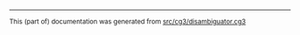 

* * *
<small>This (part of) documentation was generated from [src/cg3/disambiguator.cg3](https://github.com/giellalt/lang-nno-x-ext-apertium/blob/main/src/cg3/disambiguator.cg3)</small>